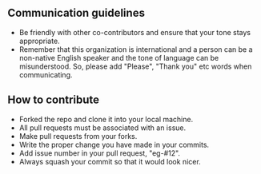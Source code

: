 ## Communication guidelines

- Be friendly with other co-contributors and ensure that your tone stays appropriate. 
- Remember that this organization is international and a person can be a non-native English speaker and the tone of language can be misunderstood. So, please add "Please", "Thank you" etc words when communicating.

## How to contribute

- Forked the repo and clone it into your local machine.
- All pull requests must be associated with an issue.
- Make pull requests from your forks.
- Write the proper change you have made in your commits.
- Add issue number in your pull request, "eg-#12".
- Always squash your commit so that it would look nicer.
